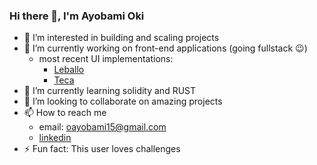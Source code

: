 ### Hi there 👋, I'm Ayobami Oki

- 👀 I’m interested in building and scaling projects
- 🔭 I’m currently working on front-end applications (going fullstack 😉)
  - most recent UI implementations:
    - [Leballo](xlassix.github.io/Leballo/)
    - [Teca](xlassix.github.io/Teca/)
- 🌱 I’m currently learning solidity and RUST
- 👯 I’m looking to collaborate on amazing projects
- 📫 How to reach me
  - email: oayobami15@gmail.com
  - [linkedin](https://www.linkedin.com/in/xlassix/)
- ⚡ Fun fact: This user loves challenges

